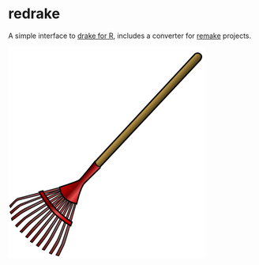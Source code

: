 
<!-- README.md is generated from README.Rmd. Please edit that file -->
redrake
=======

A simple interface to [drake for R](https://ropensci.github.io/drake/), includes a converter for [remake](https://github.com/richfitz/remake) projects.

![red rake](images/rake.png)

<!-- Image source: https://www.wpclipart.com/tools/lawn_garden/rake/rake.png.html -->
